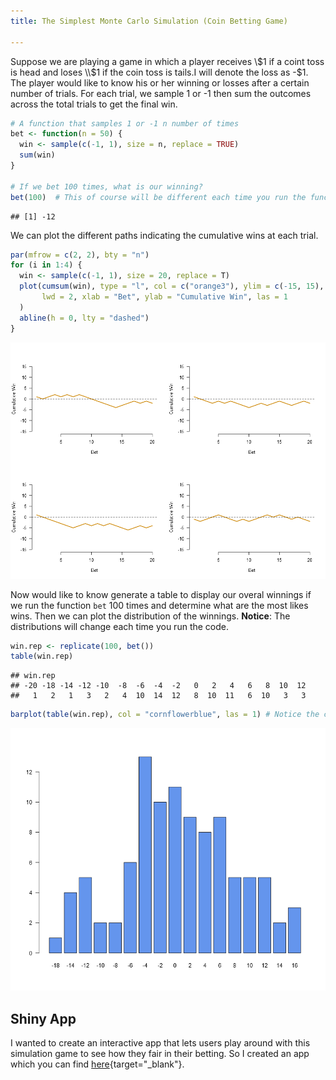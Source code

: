 ```yaml
---
title: The Simplest Monte Carlo Simulation (Coin Betting Game)

---
```


Suppose we are playing a game in which a player receives \\$1 if a coint toss is head and loses \\$1 if the coin toss is tails.I will denote the loss as -\$1. The player would like to know his or her winning or losses after a certain number of trials. For each trial, we sample 1 or -1 then sum the outcomes across the total trials to get the final win.

```r
# A function that samples 1 or -1 n number of times
bet <- function(n = 50) {
  win <- sample(c(-1, 1), size = n, replace = TRUE)
  sum(win)
}

# If we bet 100 times, what is our winning?
bet(100)  # This of course will be different each time you run the function
```
```
## [1] -12
```

We can plot the different paths indicating the cumulative wins at each trial.

```r
par(mfrow = c(2, 2), bty = "n")
for (i in 1:4) {
  win <- sample(c(-1, 1), size = 20, replace = T)
  plot(cumsum(win), type = "l", col = c("orange3"), ylim = c(-15, 15),
       lwd = 2, xlab = "Bet", ylab = "Cumulative Win", las = 1
  )
  abline(h = 0, lty = "dashed")
}
```

![image](/assets/images/bet.png)

Now would like to know generate a table to display our overal winnings if we run the function `bet` 100 times and determine what are the most likes wins. Then we can plot the distribution of the winnings. **Notice**: The distributions will change each time you run the code.

```r
win.rep <- replicate(100, bet())
table(win.rep)
```

```
## win.rep
## -20 -18 -14 -12 -10  -8  -6  -4  -2   0   2   4   6   8  10  12 
##   1   2   1   3   2   4  10  14  12   8  10  11   6  10   3   3
```
```r
barplot(table(win.rep), col = "cornflowerblue", las = 1) # Notice the color name
```

![](/assets/images//bethist.png)

## Shiny App
I wanted to create an interactive app that lets users play around with this simulation game to see how they fair in their betting. So I created an app which you can find [here](https://maluwalmk.shinyapps.io/betting_game){target="_blank"}.
